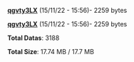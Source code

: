 [**qgvty3LX**](/data/qgvty3LX.txt) (15/11/22 - 15:56)- 2259 bytes

[**qgvty3LX**](/data/qgvty3LX.txt) (15/11/22 - 15:56)- 2259 bytes

**Total Datas**: 3188

**Total Size**: 17.74 MB / 17.7 MB